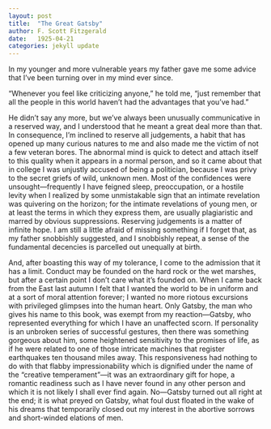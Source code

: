```yaml
---
layout: post
title:  "The Great Gatsby"
author: F. Scott Fitzgerald
date:   1925-04-21
categories: jekyll update
---
```


In my younger and more vulnerable years my father gave me some advice that I’ve
been turning over in my mind ever since.<!--more-->

“Whenever you feel like criticizing anyone,” he told me, “just remember that all
the people in this world haven’t had the advantages that you’ve had.”

He didn’t say any more, but we’ve always been unusually communicative in a
reserved way, and I understood that he meant a great deal more than that. In
consequence, I’m inclined to reserve all judgements, a habit that has opened up
many curious natures to me and also made me the victim of not a few veteran
bores. The abnormal mind is quick to detect and attach itself to this quality
when it appears in a normal person, and so it came about that in college I was
unjustly accused of being a politician, because I was privy to the secret griefs
of wild, unknown men. Most of the confidences were unsought—frequently I have
feigned sleep, preoccupation, or a hostile levity when I realized by some
unmistakable sign that an intimate revelation was quivering on the horizon; for
the intimate revelations of young men, or at least the terms in which they
express them, are usually plagiaristic and marred by obvious suppressions.
Reserving judgements is a matter of infinite hope. I am still a little afraid of
missing something if I forget that, as my father snobbishly suggested, and I
snobbishly repeat, a sense of the fundamental decencies is parcelled out
unequally at birth.

And, after boasting this way of my tolerance, I come to the admission that it
has a limit. Conduct may be founded on the hard rock or the wet marshes, but
after a certain point I don’t care what it’s founded on. When I came back from
the East last autumn I felt that I wanted the world to be in uniform and at a
sort of moral attention forever; I wanted no more riotous excursions with
privileged glimpses into the human heart. Only Gatsby, the man who gives his
name to this book, was exempt from my reaction—Gatsby, who represented
everything for which I have an unaffected scorn. If personality is an unbroken
series of successful gestures, then there was something gorgeous about him, some
heightened sensitivity to the promises of life, as if he were related to one of
those intricate machines that register earthquakes ten thousand miles away. This
responsiveness had nothing to do with that flabby impressionability which is
dignified under the name of the “creative temperament”—it was an extraordinary
gift for hope, a romantic readiness such as I have never found in any other
person and which it is not likely I shall ever find again. No—Gatsby turned out
all right at the end; it is what preyed on Gatsby, what foul dust floated in the
wake of his dreams that temporarily closed out my interest in the abortive
sorrows and short-winded elations of men.
